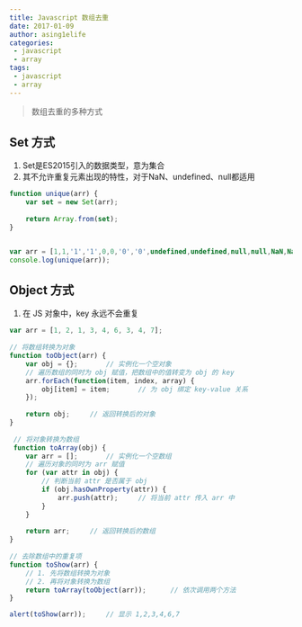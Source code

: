 ```yaml
---
title: Javascript 数组去重
date: 2017-01-09
author: asing1elife
categories:
 - javascript
 - array
tags:
 - javascript
 - array
---
```

> 数组去重的多种方式  

## Set 方式
1. Set是ES2015引入的数据类型，意为集合
2. 其不允许重复元素出现的特性，对于NaN、undefined、null都适用

```javascript
function unique(arr) {
	var set = new Set(arr);
	
	return Array.from(set);
}


var arr = [1,1,'1','1',0,0,'0','0',undefined,undefined,null,null,NaN,NaN,{},{},[],[],/a/,/a/];
console.log(unique(arr));
```

## Object 方式
1. 在 JS 对象中，key 永远不会重复

```js
var arr = [1, 2, 1, 3, 4, 6, 3, 4, 7];
	
// 将数组转换为对象
function toObject(arr) {
	var obj = {};		// 实例化一个空对象
	// 遍历数组的同时为 obj 赋值，把数组中的值转变为 obj 的 key
	arr.forEach(function(item, index, array) {
		obj[item] = item;		// 为 obj 绑定 key-value 关系
	});
	
	return obj;		// 返回转换后的对象
}
	
 // 将对象转换为数组
 function toArray(obj) {
 	var arr = [];		// 实例化一个空数组
 	// 遍历对象的同时为 arr 赋值
 	for (var attr in obj) {
 		// 判断当前 attr 是否属于 obj
 		if (obj.hasOwnProperty(attr)) {
 			arr.push(attr);		// 将当前 attr 传入 arr 中
 		}
 	}
 	
 	return arr;		// 返回转换后的数组
}
	
// 去除数组中的重复项
function toShow(arr) {
	// 1. 先将数组转换为对象
	// 2. 再将对象转换为数组
	return toArray(toObject(arr));		// 依次调用两个方法
}

alert(toShow(arr));		// 显示 1,2,3,4,6,7
```
